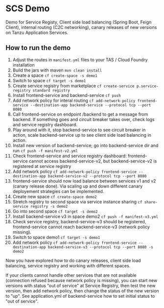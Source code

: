 # SCS Demo

Demo for Service Registy, Client side load balancing (Spring Boot, Feign Client), internal routing (C2C networking), canary releases of new versions on Tanzu Application Services.

## How to run the demo

1. Adjust the routes in `manifest.yml` files to your TAS / Cloud Foundry installation
2. Build the jars with maven `mvn clean install`
3. Create a space `cf create-space -s demo1`
4. Switch to space `cf target -s demo1`
5. Create service registry from marketplace `cf create-service p.service-registry standard registry`
6. Install frontend-service and backend-service `cf push`
7. Add network policy for interal routing `cf add-network-policy frontend-service --destination-app backend-service --protocol tcp --port 8080`
8. Call frontend-service on endpoint /backend to get a message from backend. If something goes and circuit breaker takes over, check logs and service registry dashboard.
9. Play around with it, stop backend-service to see circuit breaker in action, scale backend-service up to see client side load balancing in action.
10. Install new version of backend-service; go into backend-service dir and run `cf push -f manifest-v2.yml`
11. Check frontend-service and service registry dashboard: frontend-service cannot access backend-service-v2, but backend-service-v2 is registered at service registry
12. Add network policy `cf add-network-policy frontend-service --destination-app backend-service-v2 --protocol tcp --port 8080`
13. frontend-service should now load balance between services v1 and v2 (canary release done). Via scaling up and down different canary deployement strategies can be implemented.
14. Create new space `cf create-space demo2`
15. Stretch registry to second space via service instance sharing `cf share-service registry -s demo2`
16. Go into second space `cf target -s demo2`
17. Install backend-service v3 in space demo2 `cf push -f manifest-v3.yml`
18. Check service registry, backend-service-v3 should be registered, frontend-service cannot reach backend-service-v3 (network policy missing).
19. Switch to space demo1 `cf target -s demo1`
20. Add network policy `cf add-network-policy frontend-service --destination-app backend-service-v3 --protocol tcp --port 8080 -s demo2`

Now you have explored how to do canary releases, client side load balancing, service registry and working with different spaces.

If your clients cannot handle other services that are not available (connection refused because network policy is missing), you can start new versions with status "out of service" at Service Registry, then test the new version, then add network policy, then change the status of the new version to "up". See application.yml of backend-service how to set initial status to "out of service".


